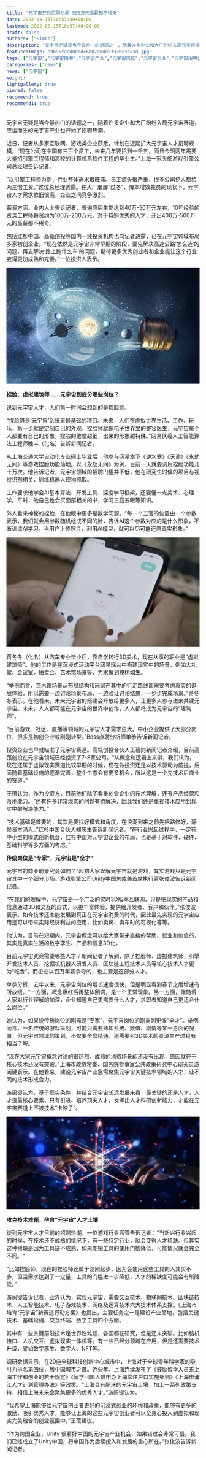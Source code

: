 ```yaml
---
title: "元宇宙开启招聘热潮 500万元高薪都不稀奇"
date: 2022-08-15T10:57:40+08:00
lastmod: 2022-08-15T10:57:40+08:00
draft: false
authors: ["Simon"]
description: "元宇宙无疑是当今最热门的话题之一，随着许多企业和大厂纷纷入局元宇宙赛道，应运而生的元宇宙产业也开始了招聘热潮。"
featuredImage: "db96faed0dade6887a6dde333bc3ea3d.jpg"
tags: ["元宇宙","元宇宙招聘","元宇宙产业","元宇宙岗位","元宇宙创业","元宇宙招聘公司"]
categories: ["news"]
news: ["元宇宙"]
weight: 
lightgallery: true
pinned: false
recommend: true
recommend1: true
---
```


元宇宙无疑是当今最热门的话题之一，随着许多企业和大厂纷纷入局元宇宙赛道，应运而生的元宇宙产业也开始了招聘热潮。

近日，记者从多家互联网、游戏类企业获悉，计划在近期扩大元宇宙人才招聘规模。“现在公司在中国有三百个员工，未来几年要招到一千五，而且今明两年需要大量招引擎工程师和高校的计算机系软件工程的毕业生。”上海一家头部游戏引擎公司总经理告诉记者。

“以引擎工程师为例，行业整体需求很旺盛。员工流失很严重，很多公司挖人都给两三倍工资。”这位总经理透露。在大厂屡屡“过冬”、降本增效裁员的现状下，元宇宙人才需求依旧很高，企业之间竞争激烈。

薪资方面，业内人士告诉记者，普遍应届生能达到40万-50万元左右，10年经验的资深工程师薪资约为100万-200万元，对于特别优秀的人才，开出400万-500万元的高薪都不稀奇。

包括红杉中国、高瓴创投等国内一线投资机构也向记者透露，已在元宇宙领域布局多家初创企业。“现在依然是元宇宙非常早期的阶段，要先解决高速公路‘怎么造’的问题，再去解决‘路上跑什么车’的问题，期待更多优秀创业者和企业能让这个行业变得更加成熟和完善。”一位投资人表示。

![配图](9b70992c1de59e9dd9ecc28f8078b663.jpeg)

**捏脸、虚拟建筑师......元宇宙到底分哪些岗位？**

说到元宇宙人才，人们第一时间会想到的是捏脸师。

“捏脸算是‘元宇宙’系统里最基础的项目。未来，人们在虚拟世界生活、工作、玩乐，第一步就是定制自己的外观，捏脸师就像电子世界里的整容医生，元宇宙每个人都要有自己的形象，捏脸的维度越细，出来的形象越特殊。”网易伏羲人工智能算法工程师晚丰（化名）告诉新闻记者。

从上海交通大学自动化专业硕士毕业后，他参与网易旗下《逆水寒》《天谕》《永劫无间》等游戏捏脸功能落地。以《永劫无间》为例，目前一天就要调用捏脸功能几十万次。他告诉记者，元宇宙领域的招聘门槛并不低，他在研究生时候的项目与视觉识别相关，训练机器人识物抓取。

工作要求他学会AI基本算法、开发工具、深度学习框架，还要懂一点美术、心理学。平时，他自己也会买面部相关的书，学习三庭五眼等知识。

外人看来神秘的捏脸，在他眼中更多是数学问题。“每一个五官的位置由一个参数表示，我们就会用参数随机组成不同的脸，告诉AI这个参数对应的是什么形象，不断训练AI学习。当用户上传照片，利用AI模型，就可以尽可能还原真实形象。”

![配图](86d6277f9e2f07085fa29241a1937493a801f20a.png)

蒋冬冬（化名）从汽车专业毕业后，靠自学转行3D美术，现在从事的职业是“虚拟建筑师”。他的工作是在沉浸式活动平台网易瑶台中搭建现实中的场景，例如大礼堂、会议室，拍卖会、艺术馆场景等，力求做到栩栩如生。

“举例而言，艺术馆场景从布局结构和玩家在其中的行走路线都需要考虑真实的逛展体验，所以需要一边讨论场景布局，一边验证讨论结果，一步步完成场景。”蒋冬冬表示。在他看来，未来元宇宙的搭建会开放给更多人，让更多人参与进来共建元宇宙。未来，人人都可能在元宇宙的世界中创作，人人都将成为元宇宙的“建筑师”。

“目前游戏、社区、直播等领域的元宇宙人才需求更大。中小企业提供了大部分岗位，很多是初创企业或刚刚转型。”Boss直聘分析师单恭告诉新闻记者。

投资企业也早就瞄准了元宇宙赛道。高瓴创投合伙人王蓓向新闻记者介绍，目前高瓴创投在元宇宙领域已经投资了7-8家公司。“从概念和逻辑上来讲，我们认为，现在还属于虚拟现实赛道比较早期的时候，现在做投资还是以技术驱动为前提，后面随着基础设施的逐渐完善，整个生态会有更多机会，所以这是一个先技术后商业的赛道。”

王蓓认为，作为投资方，目前他们除了看重创业企业的技术理解，还有产品经营和落地能力。“还有许多非常现实的问题有待解决，因此我们还是重视技术应用到现实中的解决能力。”

“技术基础是首要的，其次是要找好模式和角度，在浪潮到来之前先把路修好，静候资本涌入。”红杉中国合伙人郑庆生告诉新闻记者。“在行业兴起过程中，一定有中小型的模式创新机会，红杉中国对元宇宙企业的布局，也是基于对软件、硬件、基础科学等多方面的考虑。”

**传统岗位是“专家”，元宇宙是“全才”**

元宇宙的商业前景究竟如何？“起初大家误解元宇宙就是游戏，其实游戏只是元宇宙其中一个细分市场。”游戏引擎公司Unity中国总裁兼首席执行官张俊波告诉新闻记者。

“在我们的理解中，元宇宙是一个广泛的实时3D版本互联网，只是把现实的产品和信息通过3D和交互的形式，以更丰富体验，提供给开发者、客户和伙伴。”张俊波表示，如今技术还未能发展到真正在元宇宙消费的时代，因此最先实现的元宇宙应用是可以带来实际经济利益的应用，比如卖房、卖车时的可视化等等。

他认为，目前在短期内，元宇宙概念可以给大家带来直接的帮助、就业和价值的，其实是真实生活的数字孪生、产品和信息3D化。

目前元宇宙究竟需要哪些人才？新闻记者了解到，除了捏脸师、虚拟建筑师，引擎开发技术人员、挖掘机机器人研发人员、区块链工程技术人员等核心技术人才更为“吃香”。而企业以百万年薪争夺的，也主要是这部分人才。

单恭分析，去年以来，元宇宙岗位的增长速度很快，但是明显看到春节之后增速有所放缓。“一方面，概念爆红后再整体回调，是一个正常现象。另一方面，伴随着大家对行业理解的加深，企业知道自己更需要什么人才，求职者知道自己更适合什么岗位。”

她认为，如果说传统岗位的刚需是“专家”，元宇宙岗位的刚需则更像“全才”。举例而言，一名传统的游戏策划，可能只需要熟知系统、数值、剧情等某一方面的配置，但元宇宙领域的策划，不仅要全盘精通，还需要对3D美术的资源生产过程有相当了解。

“现在大家元宇宙概念讨论的很热烈，成熟的消费场景却还没有出现，原因就在于核心技术还没有突破。”上海市政协常委、国务院参事室公共政策研究中心研究员游闽键表示。在他看来，建设元宇宙产业急需聚焦元宇宙关键技术领域的人才，让不同的技术形成合力。

游闽键认为，基于现实条件，并结合元宇宙长远发展来看，最关键的还是人才，人才是最核心要素，只有引进、培养顶尖人才，发挥出人才科研创新能力，才能在元宇宙赛道上不被技术“卡脖子”。

![配图](42a32b8f543d314ab6fb17b42f4ba1da.jpeg)

**攻克技术难题，孕育“元宇宙”人才土壤**

谈到元宇宙人才目前的招聘热潮，一位游戏行业高管告诉记者：“当新兴行业兴起的时候，在技术还不成熟的情况下，有一些特定行业，就会变得人才稀缺。但其实这种稀缺是因为工具链不成熟，如果能把工具的使用门槛降低，可能情况就会完全不同。“

“比如捏脸师，现在的捏脸师还属于刚刚起步，因为会使用这些工具的人其实不多，但当需求达到了一定量，工具的门槛进一步降低，人才的稀缺度可能会有所降低。”

游闽键告诉记者，业界认为，实现元宇宙，需要交互技术、物联网技术、区块链技术、人工智能技术、电子游戏技术、网络及运算技术六大技术体系支撑。《上海市培育“元宇宙”新赛道行动方案》也提出，主要任务之一是建设产业高地，包括关键技术、基础设施、交互终端、数字工具四个方面。

其中有一些关键前沿技术是世界性难题，各国都在研究，但是还未突破。比如脑机接口、人机交互、虚拟现实一体机等。有一些已经分领域在应用，但是还需要技术升级，譬如数字孪生、数字人、NFT等。

调研数据显示，在20座全球科技创新中心城市中，上海对于全球青年科学家的吸引力排名第四位，居中国城市之首。近些年，上海连续发布了《鼓励留学人员来上海工作和创业的若干规定》《留学回国人员申办上海常住户口实施细则》《上海市浦江人才计划管理办法》等政策。“上海具有肥沃的元宇宙土壤，加上一系列政策支持，相信上海未来会聚集更多的优秀人才。”游闽键认为。

“我希望上海能够给元宇宙创业者更好的沉浸式创业的环境和政策，能够有更多的激励，吸引优秀人才，能够让上海的这些元宇宙创业者可以全身心投入到虚拟和现实完美融合的创业氛围中。”王蓓建议。

“作为跨国企业，Unity 很看好中国的元宇宙产业机会，如果错过会非常可惜。我们已经成立了Unity中国，将中国作为后续投入和发展的重心所在。”张俊波告诉新闻记者。